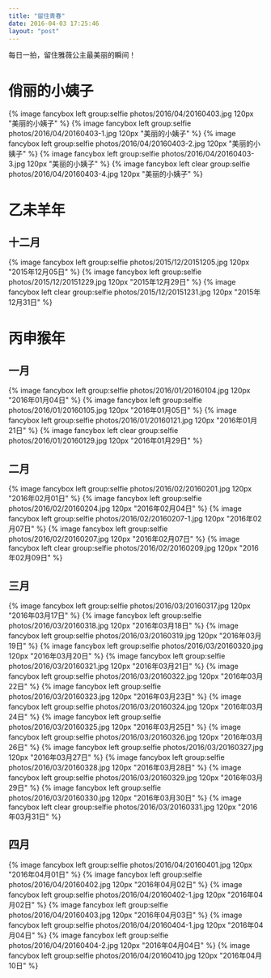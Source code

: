 ```yaml
---
title: "留住青春"
date: 2016-04-03 17:25:46
layout: "post"
---
```

每日一拍，留住雅薇公主最美丽的瞬间！
# 俏丽的小姨子
{% image fancybox left group:selfie photos/2016/04/20160403.jpg 120px "美丽的小姨子" %}
{% image fancybox left group:selfie photos/2016/04/20160403-1.jpg 120px "美丽的小姨子" %}
{% image fancybox left group:selfie photos/2016/04/20160403-2.jpg 120px "美丽的小姨子" %}
{% image fancybox left group:selfie photos/2016/04/20160403-3.jpg 120px "美丽的小姨子" %}
{% image fancybox left clear group:selfie photos/2016/04/20160403-4.jpg 120px "美丽的小姨子" %}

# 乙未羊年

## 十二月
{% image fancybox left group:selfie photos/2015/12/20151205.jpg 120px "2015年12月05日" %}
{% image fancybox left group:selfie photos/2015/12/20151229.jpg 120px "2015年12月29日" %}
{% image fancybox left clear group:selfie photos/2015/12/20151231.jpg 120px "2015年12月31日" %}


# 丙申猴年
## 一月
{% image fancybox left group:selfie photos/2016/01/20160104.jpg 120px "2016年01月04日" %}
{% image fancybox left group:selfie photos/2016/01/20160105.jpg 120px "2016年01月05日" %}
{% image fancybox left group:selfie photos/2016/01/20160121.jpg 120px "2016年01月21日" %}
{% image fancybox left clear group:selfie photos/2016/01/20160129.jpg 120px "2016年01月29日" %}

## 二月
{% image fancybox left group:selfie photos/2016/02/20160201.jpg 120px "2016年02月01日" %}
{% image fancybox left group:selfie photos/2016/02/20160204.jpg 120px "2016年02月04日" %}
{% image fancybox left group:selfie photos/2016/02/20160207-1.jpg 120px "2016年02月07日" %}
{% image fancybox left group:selfie photos/2016/02/20160207.jpg 120px "2016年02月07日" %}
{% image fancybox left clear group:selfie photos/2016/02/20160209.jpg 120px "2016年02月09日" %}

## 三月
{% image fancybox left group:selfie photos/2016/03/20160317.jpg 120px "2016年03月17日" %}
{% image fancybox left group:selfie photos/2016/03/20160318.jpg 120px "2016年03月18日" %}
{% image fancybox left group:selfie photos/2016/03/20160319.jpg 120px "2016年03月19日" %}
{% image fancybox left group:selfie photos/2016/03/20160320.jpg 120px "2016年03月20日" %}
{% image fancybox left group:selfie photos/2016/03/20160321.jpg 120px "2016年03月21日" %}
{% image fancybox left group:selfie photos/2016/03/20160322.jpg 120px "2016年03月22日" %}
{% image fancybox left group:selfie photos/2016/03/20160323.jpg 120px "2016年03月23日" %}
{% image fancybox left group:selfie photos/2016/03/20160324.jpg 120px "2016年03月24日" %}
{% image fancybox left group:selfie photos/2016/03/20160325.jpg 120px "2016年03月25日" %}
{% image fancybox left group:selfie photos/2016/03/20160326.jpg 120px "2016年03月26日" %}
{% image fancybox left group:selfie photos/2016/03/20160327.jpg 120px "2016年03月27日" %}
{% image fancybox left group:selfie photos/2016/03/20160328.jpg 120px "2016年03月28日" %}
{% image fancybox left group:selfie photos/2016/03/20160329.jpg 120px "2016年03月29日" %}
{% image fancybox left group:selfie photos/2016/03/20160330.jpg 120px "2016年03月30日" %}
{% image fancybox left clear group:selfie photos/2016/03/20160331.jpg 120px "2016年03月31日" %}

## 四月
{% image fancybox left group:selfie photos/2016/04/20160401.jpg 120px "2016年04月01日" %}
{% image fancybox left group:selfie photos/2016/04/20160402.jpg 120px "2016年04月02日" %}
{% image fancybox left group:selfie photos/2016/04/20160402-1.jpg 120px "2016年04月02日" %}
{% image fancybox left group:selfie photos/2016/04/20160403.jpg 120px "2016年04月03日" %}
{% image fancybox left group:selfie photos/2016/04/20160404-1.jpg 120px "2016年04月04日" %}
{% image fancybox left group:selfie photos/2016/04/20160404-2.jpg 120px "2016年04月04日" %}
{% image fancybox left group:selfie photos/2016/04/20160410.jpg 120px "2016年04月10日" %}